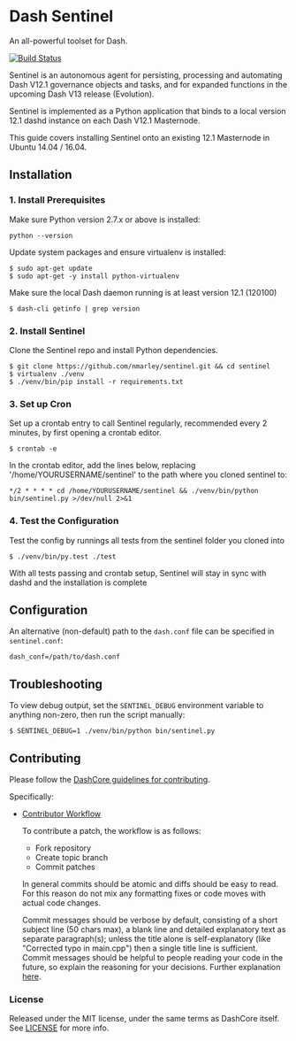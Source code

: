 # Dash Sentinel

An all-powerful toolset for Dash.

[![Build Status](https://travis-ci.org/nmarley/sentinel.svg?branch=master)](https://travis-ci.org/nmarley/sentinel)

Sentinel is an autonomous agent for persisting, processing and automating Dash V12.1 governance objects and tasks, and for expanded functions in the upcoming Dash V13 release (Evolution).

Sentinel is implemented as a Python application that binds to a local version 12.1 dashd instance on each Dash V12.1 Masternode.

This guide covers installing Sentinel onto an existing 12.1 Masternode in Ubuntu 14.04 / 16.04.

## Installation

### 1. Install Prerequisites

Make sure Python version 2.7.x or above is installed:

    python --version

Update system packages and ensure virtualenv is installed:

    $ sudo apt-get update
    $ sudo apt-get -y install python-virtualenv

Make sure the local Dash daemon running is at least version 12.1 (120100)

    $ dash-cli getinfo | grep version

### 2. Install Sentinel

Clone the Sentinel repo and install Python dependencies.

    $ git clone https://github.com/nmarley/sentinel.git && cd sentinel
    $ virtualenv ./venv
    $ ./venv/bin/pip install -r requirements.txt

### 3. Set up Cron

Set up a crontab entry to call Sentinel regularly, recommended every 2 minutes, by first opening a crontab editor.

    $ crontab -e

In the crontab editor, add the lines below, replacing '/home/YOURUSERNAME/sentinel' to the path where you cloned sentinel to:

    */2 * * * * cd /home/YOURUSERNAME/sentinel && ./venv/bin/python bin/sentinel.py >/dev/null 2>&1

### 4. Test the Configuration

Test the config by runnings all tests from the sentinel folder you cloned into

    $ ./venv/bin/py.test ./test

With all tests passing and crontab setup, Sentinel will stay in sync with dashd and the installation is complete

## Configuration

An alternative (non-default) path to the `dash.conf` file can be specified in `sentinel.conf`:

    dash_conf=/path/to/dash.conf

## Troubleshooting

To view debug output, set the `SENTINEL_DEBUG` environment variable to anything non-zero, then run the script manually:

    $ SENTINEL_DEBUG=1 ./venv/bin/python bin/sentinel.py

## Contributing

Please follow the [DashCore guidelines for contributing](https://github.com/dashpay/dash/blob/v0.12.1.x/CONTRIBUTING.md).

Specifically:

* [Contributor Workflow](https://github.com/dashpay/dash/blob/v0.12.1.x/CONTRIBUTING.md#contributor-workflow)

    To contribute a patch, the workflow is as follows:

    * Fork repository
    * Create topic branch
    * Commit patches

    In general commits should be atomic and diffs should be easy to read. For this reason do not mix any formatting fixes or code moves with actual code changes.

    Commit messages should be verbose by default, consisting of a short subject line (50 chars max), a blank line and detailed explanatory text as separate paragraph(s); unless the title alone is self-explanatory (like "Corrected typo in main.cpp") then a single title line is sufficient. Commit messages should be helpful to people reading your code in the future, so explain the reasoning for your decisions. Further explanation [here](http://chris.beams.io/posts/git-commit/).

### License

Released under the MIT license, under the same terms as DashCore itself. See [LICENSE](LICENSE) for more info.
